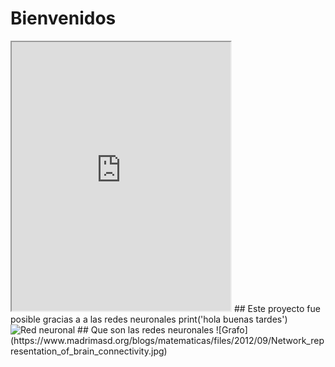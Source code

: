 
# Bienvenidos

<iframe height="430" width="350" src="https://bot.dialogflow.com/e7320d6e-a27e-4a8c-8706-f0eee1dc3e5e">
</iframe>
## Este proyecto fue posible gracias a a las redes neuronales 
print('hola buenas tardes') 
<img src="https://andromedavaluecapital.com/wp-content/uploads/2018/02/neuronal-network-1024x585.jpg" alt="Red neuronal">
## Que son las redes neuronales                                           
![Grafo](https://www.madrimasd.org/blogs/matematicas/files/2012/09/Network_representation_of_brain_connectivity.jpg)
